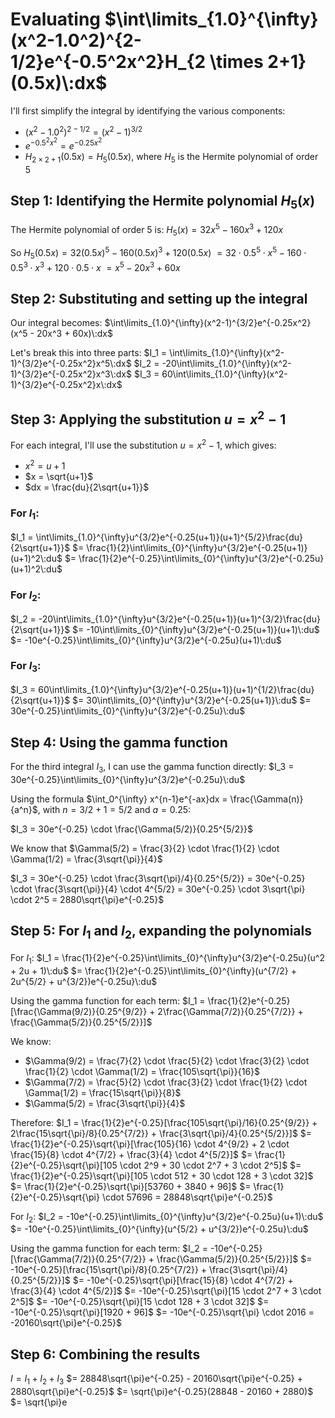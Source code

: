 # Evaluating $\int\limits_{1.0}^{\infty}(x^2-1.0^2)^{2-1/2}e^{-0.5^2x^2}H_{2 \times 2+1}(0.5x)\:dx$

I'll first simplify the integral by identifying the various components:

- $(x^2-1.0^2)^{2-1/2} = (x^2-1)^{3/2}$
- $e^{-0.5^2x^2} = e^{-0.25x^2}$
- $H_{2 \times 2+1}(0.5x) = H_5(0.5x)$, where $H_5$ is the Hermite polynomial of order 5

## Step 1: Identifying the Hermite polynomial $H_5(x)$
The Hermite polynomial of order 5 is:
$H_5(x) = 32x^5 - 160x^3 + 120x$

So $H_5(0.5x) = 32(0.5x)^5 - 160(0.5x)^3 + 120(0.5x)$
$= 32 \cdot 0.5^5 \cdot x^5 - 160 \cdot 0.5^3 \cdot x^3 + 120 \cdot 0.5 \cdot x$
$= x^5 - 20x^3 + 60x$

## Step 2: Substituting and setting up the integral
Our integral becomes:
$\int\limits_{1.0}^{\infty}(x^2-1)^{3/2}e^{-0.25x^2}(x^5 - 20x^3 + 60x)\:dx$

Let's break this into three parts:
$I_1 = \int\limits_{1.0}^{\infty}(x^2-1)^{3/2}e^{-0.25x^2}x^5\:dx$
$I_2 = -20\int\limits_{1.0}^{\infty}(x^2-1)^{3/2}e^{-0.25x^2}x^3\:dx$
$I_3 = 60\int\limits_{1.0}^{\infty}(x^2-1)^{3/2}e^{-0.25x^2}x\:dx$

## Step 3: Applying the substitution $u = x^2-1$
For each integral, I'll use the substitution $u = x^2-1$, which gives:
- $x^2 = u+1$
- $x = \sqrt{u+1}$
- $dx = \frac{du}{2\sqrt{u+1}}$

### For $I_1$:
$I_1 = \int\limits_{1.0}^{\infty}u^{3/2}e^{-0.25(u+1)}(u+1)^{5/2}\frac{du}{2\sqrt{u+1}}$
$= \frac{1}{2}\int\limits_{0}^{\infty}u^{3/2}e^{-0.25(u+1)}(u+1)^2\:du$
$= \frac{1}{2}e^{-0.25}\int\limits_{0}^{\infty}u^{3/2}e^{-0.25u}(u+1)^2\:du$

### For $I_2$:
$I_2 = -20\int\limits_{1.0}^{\infty}u^{3/2}e^{-0.25(u+1)}(u+1)^{3/2}\frac{du}{2\sqrt{u+1}}$
$= -10\int\limits_{0}^{\infty}u^{3/2}e^{-0.25(u+1)}(u+1)\:du$
$= -10e^{-0.25}\int\limits_{0}^{\infty}u^{3/2}e^{-0.25u}(u+1)\:du$

### For $I_3$:
$I_3 = 60\int\limits_{1.0}^{\infty}u^{3/2}e^{-0.25(u+1)}(u+1)^{1/2}\frac{du}{2\sqrt{u+1}}$
$= 30\int\limits_{0}^{\infty}u^{3/2}e^{-0.25(u+1)}\:du$
$= 30e^{-0.25}\int\limits_{0}^{\infty}u^{3/2}e^{-0.25u}\:du$

## Step 4: Using the gamma function
For the third integral $I_3$, I can use the gamma function directly:
$I_3 = 30e^{-0.25}\int\limits_{0}^{\infty}u^{3/2}e^{-0.25u}\:du$

Using the formula $\int_0^{\infty} x^{n-1}e^{-ax}dx = \frac{\Gamma(n)}{a^n}$, with $n = 3/2 + 1 = 5/2$ and $a = 0.25$:

$I_3 = 30e^{-0.25} \cdot \frac{\Gamma(5/2)}{0.25^{5/2}}$

We know that $\Gamma(5/2) = \frac{3}{2} \cdot \frac{1}{2} \cdot \Gamma(1/2) = \frac{3\sqrt{\pi}}{4}$

$I_3 = 30e^{-0.25} \cdot \frac{3\sqrt{\pi}/4}{0.25^{5/2}} = 30e^{-0.25} \cdot \frac{3\sqrt{\pi}}{4} \cdot 4^{5/2} = 30e^{-0.25} \cdot 3\sqrt{\pi} \cdot 2^5 = 2880\sqrt{\pi}e^{-0.25}$

## Step 5: For $I_1$ and $I_2$, expanding the polynomials

For $I_1$:
$I_1 = \frac{1}{2}e^{-0.25}\int\limits_{0}^{\infty}u^{3/2}e^{-0.25u}(u^2 + 2u + 1)\:du$
$= \frac{1}{2}e^{-0.25}\int\limits_{0}^{\infty}(u^{7/2} + 2u^{5/2} + u^{3/2})e^{-0.25u}\:du$

Using the gamma function for each term:
$I_1 = \frac{1}{2}e^{-0.25}[\frac{\Gamma(9/2)}{0.25^{9/2}} + 2\frac{\Gamma(7/2)}{0.25^{7/2}} + \frac{\Gamma(5/2)}{0.25^{5/2}}]$

We know:
- $\Gamma(9/2) = \frac{7}{2} \cdot \frac{5}{2} \cdot \frac{3}{2} \cdot \frac{1}{2} \cdot \Gamma(1/2) = \frac{105\sqrt{\pi}}{16}$
- $\Gamma(7/2) = \frac{5}{2} \cdot \frac{3}{2} \cdot \frac{1}{2} \cdot \Gamma(1/2) = \frac{15\sqrt{\pi}}{8}$
- $\Gamma(5/2) = \frac{3\sqrt{\pi}}{4}$

Therefore:
$I_1 = \frac{1}{2}e^{-0.25}[\frac{105\sqrt{\pi}/16}{0.25^{9/2}} + 2\frac{15\sqrt{\pi}/8}{0.25^{7/2}} + \frac{3\sqrt{\pi}/4}{0.25^{5/2}}]$
$= \frac{1}{2}e^{-0.25}\sqrt{\pi}[\frac{105}{16} \cdot 4^{9/2} + 2 \cdot \frac{15}{8} \cdot 4^{7/2} + \frac{3}{4} \cdot 4^{5/2}]$
$= \frac{1}{2}e^{-0.25}\sqrt{\pi}[105 \cdot 2^9 + 30 \cdot 2^7 + 3 \cdot 2^5]$
$= \frac{1}{2}e^{-0.25}\sqrt{\pi}[105 \cdot 512 + 30 \cdot 128 + 3 \cdot 32]$
$= \frac{1}{2}e^{-0.25}\sqrt{\pi}[53760 + 3840 + 96]$
$= \frac{1}{2}e^{-0.25}\sqrt{\pi} \cdot 57696 = 28848\sqrt{\pi}e^{-0.25}$

For $I_2$:
$I_2 = -10e^{-0.25}\int\limits_{0}^{\infty}u^{3/2}e^{-0.25u}(u+1)\:du$
$= -10e^{-0.25}\int\limits_{0}^{\infty}(u^{5/2} + u^{3/2})e^{-0.25u}\:du$

Using the gamma function for each term:
$I_2 = -10e^{-0.25}[\frac{\Gamma(7/2)}{0.25^{7/2}} + \frac{\Gamma(5/2)}{0.25^{5/2}}]$
$= -10e^{-0.25}[\frac{15\sqrt{\pi}/8}{0.25^{7/2}} + \frac{3\sqrt{\pi}/4}{0.25^{5/2}}]$
$= -10e^{-0.25}\sqrt{\pi}[\frac{15}{8} \cdot 4^{7/2} + \frac{3}{4} \cdot 4^{5/2}]$
$= -10e^{-0.25}\sqrt{\pi}[15 \cdot 2^7 + 3 \cdot 2^5]$
$= -10e^{-0.25}\sqrt{\pi}[15 \cdot 128 + 3 \cdot 32]$
$= -10e^{-0.25}\sqrt{\pi}[1920 + 96]$
$= -10e^{-0.25}\sqrt{\pi} \cdot 2016 = -20160\sqrt{\pi}e^{-0.25}$

## Step 6: Combining the results
$I = I_1 + I_2 + I_3$
$= 28848\sqrt{\pi}e^{-0.25} - 20160\sqrt{\pi}e^{-0.25} + 2880\sqrt{\pi}e^{-0.25}$
$= \sqrt{\pi}e^{-0.25}(28848 - 20160 + 2880)$
$= \sqrt{\pi}e